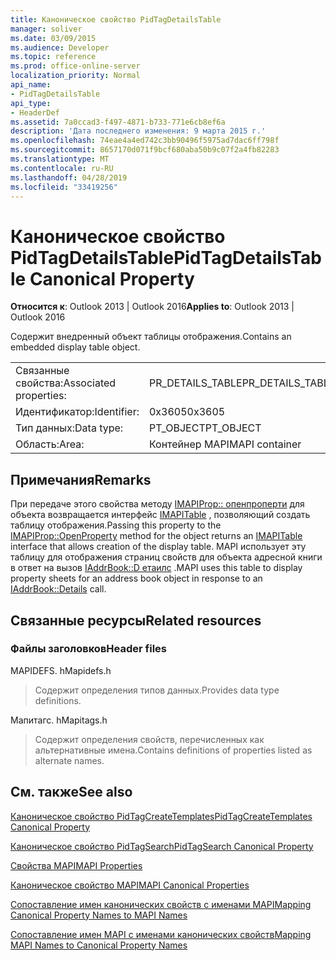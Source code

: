 ```yaml
---
title: Каноническое свойство PidTagDetailsTable
manager: soliver
ms.date: 03/09/2015
ms.audience: Developer
ms.topic: reference
ms.prod: office-online-server
localization_priority: Normal
api_name:
- PidTagDetailsTable
api_type:
- HeaderDef
ms.assetid: 7a0ccad3-f497-4871-b733-771e6cb8ef6a
description: 'Дата последнего изменения: 9 марта 2015 г.'
ms.openlocfilehash: 74eae4a4ed742c3bb90496f5975ad7dac6ff798f
ms.sourcegitcommit: 8657170d071f9bcf680aba50b9c07f2a4fb82283
ms.translationtype: MT
ms.contentlocale: ru-RU
ms.lasthandoff: 04/28/2019
ms.locfileid: "33419256"
---
```

# <a name="pidtagdetailstable-canonical-property"></a><span data-ttu-id="793e8-103">Каноническое свойство PidTagDetailsTable</span><span class="sxs-lookup"><span data-stu-id="793e8-103">PidTagDetailsTable Canonical Property</span></span>

  
  
<span data-ttu-id="793e8-104">**Относится к**: Outlook 2013 | Outlook 2016</span><span class="sxs-lookup"><span data-stu-id="793e8-104">**Applies to**: Outlook 2013 | Outlook 2016</span></span> 
  
<span data-ttu-id="793e8-105">Содержит внедренный объект таблицы отображения.</span><span class="sxs-lookup"><span data-stu-id="793e8-105">Contains an embedded display table object.</span></span>
  
|||
|:-----|:-----|
|<span data-ttu-id="793e8-106">Связанные свойства:</span><span class="sxs-lookup"><span data-stu-id="793e8-106">Associated properties:</span></span>  <br/> |<span data-ttu-id="793e8-107">PR_DETAILS_TABLE</span><span class="sxs-lookup"><span data-stu-id="793e8-107">PR_DETAILS_TABLE</span></span>  <br/> |
|<span data-ttu-id="793e8-108">Идентификатор:</span><span class="sxs-lookup"><span data-stu-id="793e8-108">Identifier:</span></span>  <br/> |<span data-ttu-id="793e8-109">0x3605</span><span class="sxs-lookup"><span data-stu-id="793e8-109">0x3605</span></span>  <br/> |
|<span data-ttu-id="793e8-110">Тип данных:</span><span class="sxs-lookup"><span data-stu-id="793e8-110">Data type:</span></span>  <br/> |<span data-ttu-id="793e8-111">PT_OBJECT</span><span class="sxs-lookup"><span data-stu-id="793e8-111">PT_OBJECT</span></span>  <br/> |
|<span data-ttu-id="793e8-112">Область:</span><span class="sxs-lookup"><span data-stu-id="793e8-112">Area:</span></span>  <br/> |<span data-ttu-id="793e8-113">Контейнер MAPI</span><span class="sxs-lookup"><span data-stu-id="793e8-113">MAPI container</span></span>  <br/> |
   
## <a name="remarks"></a><span data-ttu-id="793e8-114">Примечания</span><span class="sxs-lookup"><span data-stu-id="793e8-114">Remarks</span></span>

<span data-ttu-id="793e8-115">При передаче этого свойства методу [IMAPIProp:: опенпроперти](imapiprop-openproperty.md) для объекта возвращается интерфейс [IMAPITable](imapitableiunknown.md) , позволяющий создать таблицу отображения.</span><span class="sxs-lookup"><span data-stu-id="793e8-115">Passing this property to the [IMAPIProp::OpenProperty](imapiprop-openproperty.md) method for the object returns an [IMAPITable](imapitableiunknown.md) interface that allows creation of the display table.</span></span> <span data-ttu-id="793e8-116">MAPI использует эту таблицу для отображения страниц свойств для объекта адресной книги в ответ на вызов [IAddrBook::D етаилс](iaddrbook-details.md) .</span><span class="sxs-lookup"><span data-stu-id="793e8-116">MAPI uses this table to display property sheets for an address book object in response to an [IAddrBook::Details](iaddrbook-details.md) call.</span></span> 
  
## <a name="related-resources"></a><span data-ttu-id="793e8-117">Связанные ресурсы</span><span class="sxs-lookup"><span data-stu-id="793e8-117">Related resources</span></span>

### <a name="header-files"></a><span data-ttu-id="793e8-118">Файлы заголовков</span><span class="sxs-lookup"><span data-stu-id="793e8-118">Header files</span></span>

<span data-ttu-id="793e8-119">MAPIDEFS. h</span><span class="sxs-lookup"><span data-stu-id="793e8-119">Mapidefs.h</span></span>
  
> <span data-ttu-id="793e8-120">Содержит определения типов данных.</span><span class="sxs-lookup"><span data-stu-id="793e8-120">Provides data type definitions.</span></span>
    
<span data-ttu-id="793e8-121">Мапитагс. h</span><span class="sxs-lookup"><span data-stu-id="793e8-121">Mapitags.h</span></span>
  
> <span data-ttu-id="793e8-122">Содержит определения свойств, перечисленных как альтернативные имена.</span><span class="sxs-lookup"><span data-stu-id="793e8-122">Contains definitions of properties listed as alternate names.</span></span>
    
## <a name="see-also"></a><span data-ttu-id="793e8-123">См. также</span><span class="sxs-lookup"><span data-stu-id="793e8-123">See also</span></span>



[<span data-ttu-id="793e8-124">Каноническое свойство PidTagCreateTemplates</span><span class="sxs-lookup"><span data-stu-id="793e8-124">PidTagCreateTemplates Canonical Property</span></span>](pidtagcreatetemplates-canonical-property.md)
  
[<span data-ttu-id="793e8-125">Каноническое свойство PidTagSearch</span><span class="sxs-lookup"><span data-stu-id="793e8-125">PidTagSearch Canonical Property</span></span>](pidtagsearch-canonical-property.md)


[<span data-ttu-id="793e8-126">Свойства MAPI</span><span class="sxs-lookup"><span data-stu-id="793e8-126">MAPI Properties</span></span>](mapi-properties.md)
  
[<span data-ttu-id="793e8-127">Каноническое свойство MAPI</span><span class="sxs-lookup"><span data-stu-id="793e8-127">MAPI Canonical Properties</span></span>](mapi-canonical-properties.md)
  
[<span data-ttu-id="793e8-128">Сопоставление имен канонических свойств с именами MAPI</span><span class="sxs-lookup"><span data-stu-id="793e8-128">Mapping Canonical Property Names to MAPI Names</span></span>](mapping-canonical-property-names-to-mapi-names.md)
  
[<span data-ttu-id="793e8-129">Сопоставление имен MAPI с именами канонических свойств</span><span class="sxs-lookup"><span data-stu-id="793e8-129">Mapping MAPI Names to Canonical Property Names</span></span>](mapping-mapi-names-to-canonical-property-names.md)


